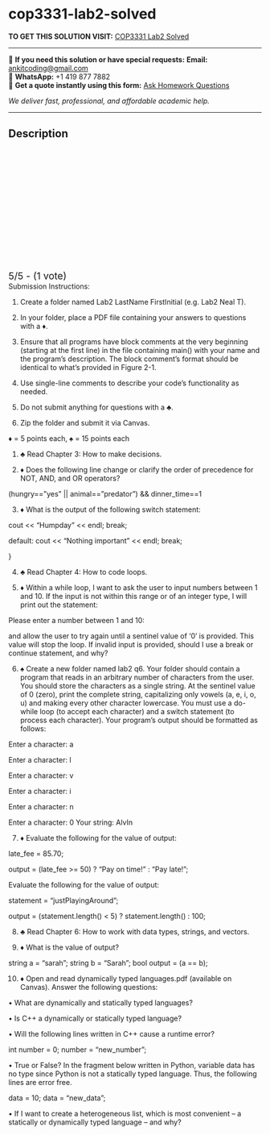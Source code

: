 # cop3331-lab2-solved
**TO GET THIS SOLUTION VISIT:** [COP3331 Lab2 Solved](https://www.ankitcodinghub.com/product/cop3331lab2-solved/)


---

📩 **If you need this solution or have special requests:** **Email:** ankitcoding@gmail.com  
📱 **WhatsApp:** +1 419 877 7882  
📄 **Get a quote instantly using this form:** [Ask Homework Questions](https://www.ankitcodinghub.com/services/ask-homework-questions/)

*We deliver fast, professional, and affordable academic help.*

---

<h2>Description</h2>



<div class="kk-star-ratings kksr-auto kksr-align-center kksr-valign-top" data-payload="{&quot;align&quot;:&quot;center&quot;,&quot;id&quot;:&quot;109865&quot;,&quot;slug&quot;:&quot;default&quot;,&quot;valign&quot;:&quot;top&quot;,&quot;ignore&quot;:&quot;&quot;,&quot;reference&quot;:&quot;auto&quot;,&quot;class&quot;:&quot;&quot;,&quot;count&quot;:&quot;1&quot;,&quot;legendonly&quot;:&quot;&quot;,&quot;readonly&quot;:&quot;&quot;,&quot;score&quot;:&quot;5&quot;,&quot;starsonly&quot;:&quot;&quot;,&quot;best&quot;:&quot;5&quot;,&quot;gap&quot;:&quot;4&quot;,&quot;greet&quot;:&quot;Rate this product&quot;,&quot;legend&quot;:&quot;5\/5 - (1 vote)&quot;,&quot;size&quot;:&quot;24&quot;,&quot;title&quot;:&quot;COP3331 Lab2 Solved&quot;,&quot;width&quot;:&quot;138&quot;,&quot;_legend&quot;:&quot;{score}\/{best} - ({count} {votes})&quot;,&quot;font_factor&quot;:&quot;1.25&quot;}">

<div class="kksr-stars">

<div class="kksr-stars-inactive">
            <div class="kksr-star" data-star="1" style="padding-right: 4px">


<div class="kksr-icon" style="width: 24px; height: 24px;"></div>
        </div>
            <div class="kksr-star" data-star="2" style="padding-right: 4px">


<div class="kksr-icon" style="width: 24px; height: 24px;"></div>
        </div>
            <div class="kksr-star" data-star="3" style="padding-right: 4px">


<div class="kksr-icon" style="width: 24px; height: 24px;"></div>
        </div>
            <div class="kksr-star" data-star="4" style="padding-right: 4px">


<div class="kksr-icon" style="width: 24px; height: 24px;"></div>
        </div>
            <div class="kksr-star" data-star="5" style="padding-right: 4px">


<div class="kksr-icon" style="width: 24px; height: 24px;"></div>
        </div>
    </div>

<div class="kksr-stars-active" style="width: 138px;">
            <div class="kksr-star" style="padding-right: 4px">


<div class="kksr-icon" style="width: 24px; height: 24px;"></div>
        </div>
            <div class="kksr-star" style="padding-right: 4px">


<div class="kksr-icon" style="width: 24px; height: 24px;"></div>
        </div>
            <div class="kksr-star" style="padding-right: 4px">


<div class="kksr-icon" style="width: 24px; height: 24px;"></div>
        </div>
            <div class="kksr-star" style="padding-right: 4px">


<div class="kksr-icon" style="width: 24px; height: 24px;"></div>
        </div>
            <div class="kksr-star" style="padding-right: 4px">


<div class="kksr-icon" style="width: 24px; height: 24px;"></div>
        </div>
    </div>
</div>


<div class="kksr-legend" style="font-size: 19.2px;">
            5/5 - (1 vote)    </div>
    </div>
Submission Instructions:

1. Create a folder named Lab2 LastName FirstInitial (e.g. Lab2 Neal T).

2. In your folder, place a PDF file containing your answers to questions with a ♦.

4. Ensure that all programs have block comments at the very beginning (starting at the first line) in the file containing main() with your name and the program’s description. The block comment’s format should be identical to what’s provided in Figure 2-1.

5. Use single-line comments to describe your code’s functionality as needed.

6. Do not submit anything for questions with a ♣.

7. Zip the folder and submit it via Canvas.

♦ = 5 points each, ♠ = 15 points each

1. ♣ Read Chapter 3: How to make decisions.

2. ♦ Does the following line change or clarify the order of precedence for NOT, AND, and OR operators?

(hungry==”yes” || animal==”predator”) &amp;&amp; dinner_time==1

3. ♦ What is the output of the following switch statement:

cout &lt;&lt; “Humpday” &lt;&lt; endl; break;

default: cout &lt;&lt; “Nothing important” &lt;&lt; endl; break;

}

4. ♣ Read Chapter 4: How to code loops.

5. ♦ Within a while loop, I want to ask the user to input numbers between 1 and 10. If the input is not within this range or of an integer type, I will print out the statement:

Please enter a number between 1 and 10:

and allow the user to try again until a sentinel value of ‘0’ is provided. This value will stop the loop. If invalid input is provided, should I use a break or continue statement, and why?

6. ♠ Create a new folder named lab2 q6. Your folder should contain a program that reads in an arbitrary number of characters from the user. You should store the characters as a single string. At the sentinel value of 0 (zero), print the complete string, capitalizing only vowels (a, e, i, o, u) and making every other character lowercase. You must use a do-while loop (to accept each character) and a switch statement (to process each character). Your program’s output should be formatted as follows:

Enter a character: a

Enter a character: l

Enter a character: v

Enter a character: i

Enter a character: n

Enter a character: 0 Your string: AlvIn

7. ♦ Evaluate the following for the value of output:

late_fee = 85.70;

output = (late_fee &gt;= 50) ? “Pay on time!” : “Pay late!”;

Evaluate the following for the value of output:

statement = “justPlayingAround”;

output = (statement.length() &lt; 5) ? statement.length() : 100;

8. ♣ Read Chapter 6: How to work with data types, strings, and vectors.

9. ♦ What is the value of output?

string a = “sarah”; string b = “Sarah”; bool output = (a == b);

10. ♦ Open and read dynamically typed languages.pdf (available on Canvas). Answer the following questions:

• What are dynamically and statically typed languages?

• Is C++ a dynamically or statically typed language?

• Will the following lines written in C++ cause a runtime error?

int number = 0; number = “new_number”;

• True or False? In the fragment below written in Python, variable data has no type since Python is not a statically typed language. Thus, the following lines are error free.

data = 10; data = “new_data”;

• If I want to create a heterogeneous list, which is most convenient – a statically or dynamically typed language – and why?

